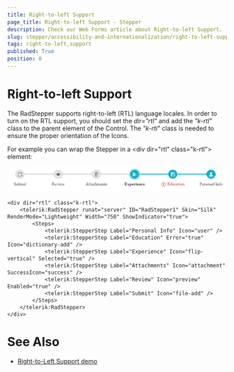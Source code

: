 ```yaml
---
title: Right-to-left Support
page_title: Right-to-left Support - Stepper
description: Check our Web Forms article about Right-to-left Support.
slug: stepper/accessibility-and-internationalization/right-to-left-support
tags: right-to-left,support
published: True
position: 0
---
```


# Right-to-left Support

The RadStepper supports right-to-left (RTL) language locales. In order to turn on the RTL support, you should set the *dir="rtl"* and add the *"k-rtl"* class to the parent element of the Control. The *"k-rtl"* class is needed to ensure the proper orientation of the Icons.

For example you can wrap the Stepper in a &lt;div dir="rtl" class="k-rtl"&gt; element:

![Right to Left support](../images/stepper-accessibility-rtl.png)

````ASP.NET
<div dir="rtl" class="k-rtl">
    <telerik:RadStepper runat="server" ID="RadStepper1" Skin="Silk" RenderMode="Lightweight" Width="750" ShowIndicator="true">
        <Steps>
            <telerik:StepperStep Label="Personal Info" Icon="user" />
            <telerik:StepperStep Label="Education" Error="true" Icon="dictionary-add" />
            <telerik:StepperStep Label="Experience" Icon="flip-vertical" Selected="true" />
            <telerik:StepperStep Label="Attachments" Icon="attachment" SuccessIcon="success" />
            <telerik:StepperStep Label="Review" Icon="preview" Enabled="true" />
            <telerik:StepperStep Label="Submit" Icon="file-add" />
        </Steps>
    </telerik:RadStepper>
</div>
````


# See Also

 * [Right-to-Left Support demo](https://demos.telerik.com/aspnet-ajax/stepper/accessibility-and-internationalization/rtl/defaultcs.aspx)
 

